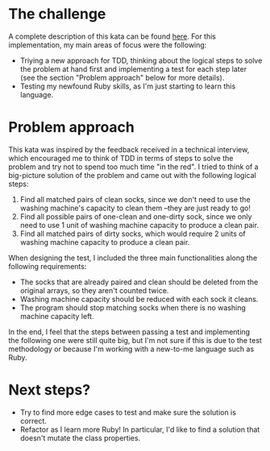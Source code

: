 # The challenge
A complete description of this kata can be found [here](https://app.codility.com/programmers/trainings/3/socks_laundering/).
For this implementation, my main areas of focus were the following:
- Triying a new approach for TDD, thinking about the logical steps to solve the problem at hand first and implementing a test for each step later (see the section "Problem approach" below for more details).
- Testing my newfound Ruby skills, as I'm just starting to learn this language.

# Problem approach
This kata was inspired by the feedback received in a technical interview, which encouraged me to think of TDD in terms of steps to solve the problem and try not to spend too much time "in the red".
I tried to think of a big-picture solution of the problem and came out with the following logical steps:
1. Find all matched pairs of clean socks, since we don't need to use the washing machine's capacity to clean them –they are just ready to go!
2. Find all possible pairs of one-clean and one-dirty sock, since we only need to use 1 unit of washing machine capacity to produce a clean pair.
3. Find all matched pairs of dirty socks, which would require 2 units of washing machine capacity to produce a clean pair.

When designing the test, I included the three main functionalities along the following requirements:
- The socks that are already paired and clean should be deleted from the original arrays, so they aren't counted twice.
- Washing machine capacity should be reduced with each sock it cleans.
- The program should stop matching socks when there is no washing machine capacity left.

In the end, I feel that the steps between passing a test and implementing the following one were still quite big, but I'm not sure if this is due to the test methodology or because I'm working with a new-to-me language such as Ruby.

# Next steps?
- Try to find more edge cases to test and make sure the solution is correct.
- Refactor as I learn more Ruby! In particular, I'd like to find a solution that doesn't mutate the class properties.


